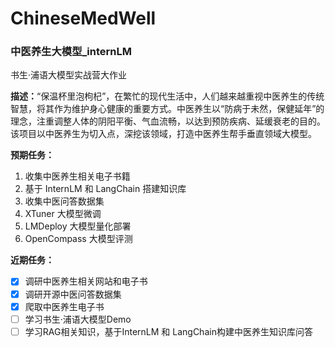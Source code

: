 # ChineseMedWell

### 中医养生大模型_internLM

书生·浦语大模型实战营大作业

**描述：**“保温杯里泡枸杞”，在繁忙的现代生活中，人们越来越重视中医养生的传统智慧，将其作为维护身心健康的重要方式。中医养生以“防病于未然，保健延年”的理念，注重调整人体的阴阳平衡、气血流畅，以达到预防疾病、延缓衰老的目的。该项目以中医养生为切入点，深挖该领域，打造中医养生帮手垂直领域大模型。

**预期任务：**

1. 收集中医养生相关电子书籍
2. 基于 InternLM 和 LangChain 搭建知识库
3. 收集中医问答数据集
4. XTuner 大模型微调
5. LMDeploy 大模型量化部署
6. OpenCompass 大模型评测

**近期任务：**

* [X] 调研中医养生相关网站和电子书
* [X] 调研开源中医问答数据集
* [X] 爬取中医养生电子书
* [ ] 学习书生·浦语大模型Demo
* [ ] 学习RAG相关知识，基于InternLM 和 LangChain构建中医养生知识库问答
